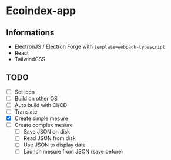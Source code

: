 # Ecoindex-app

## Informations

- ElectronJS / Electron Forge with `template=webpack-typescript`
- React
- TailwindCSS

## TODO

- [ ] Set icon
- [ ] Build on other OS
- [ ] Auto build with CI/CD
- [ ] Translate
- [x] Create simple mesure
- [ ] Create complex mesure
  - [ ] Save JSON on disk
  - [ ] Read JSON from disk
  - [ ] Use JSON to display data
  - [ ] Launch mesure from JSON (save before)
